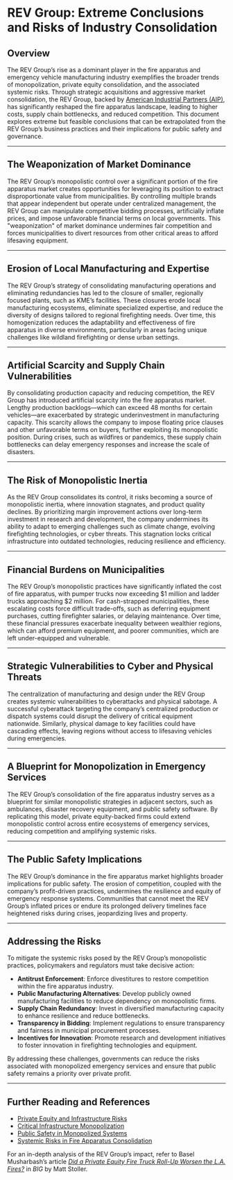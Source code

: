 # REV Group: Extreme Conclusions and Risks of Industry Consolidation

## Overview

The REV Group’s rise as a dominant player in the fire apparatus and emergency vehicle manufacturing industry exemplifies the broader trends of monopolization, private equity consolidation, and the associated systemic risks. Through strategic acquisitions and aggressive market consolidation, the REV Group, backed by [American Industrial Partners (AIP)](https://www.americanindustrial.com/), has significantly reshaped the fire apparatus landscape, leading to higher costs, supply chain bottlenecks, and reduced competition. This document explores extreme but feasible conclusions that can be extrapolated from the REV Group’s business practices and their implications for public safety and governance.

***

## The Weaponization of Market Dominance

The REV Group’s monopolistic control over a significant portion of the fire apparatus market creates opportunities for leveraging its position to extract disproportionate value from municipalities. By controlling multiple brands that appear independent but operate under centralized management, the REV Group can manipulate competitive bidding processes, artificially inflate prices, and impose unfavorable financial terms on local governments. This "weaponization" of market dominance undermines fair competition and forces municipalities to divert resources from other critical areas to afford lifesaving equipment.

***

## Erosion of Local Manufacturing and Expertise

The REV Group’s strategy of consolidating manufacturing operations and eliminating redundancies has led to the closure of smaller, regionally focused plants, such as KME’s facilities. These closures erode local manufacturing ecosystems, eliminate specialized expertise, and reduce the diversity of designs tailored to regional firefighting needs. Over time, this homogenization reduces the adaptability and effectiveness of fire apparatus in diverse environments, particularly in areas facing unique challenges like wildland firefighting or dense urban settings.

***

## Artificial Scarcity and Supply Chain Vulnerabilities

By consolidating production capacity and reducing competition, the REV Group has introduced artificial scarcity into the fire apparatus market. Lengthy production backlogs—which can exceed 48 months for certain vehicles—are exacerbated by strategic underinvestment in manufacturing capacity. This scarcity allows the company to impose floating price clauses and other unfavorable terms on buyers, further exploiting its monopolistic position. During crises, such as wildfires or pandemics, these supply chain bottlenecks can delay emergency responses and increase the scale of disasters.

***

## The Risk of Monopolistic Inertia

As the REV Group consolidates its control, it risks becoming a source of monopolistic inertia, where innovation stagnates, and product quality declines. By prioritizing margin improvement actions over long-term investment in research and development, the company undermines its ability to adapt to emerging challenges such as climate change, evolving firefighting technologies, or cyber threats. This stagnation locks critical infrastructure into outdated technologies, reducing resilience and efficiency.

***

## Financial Burdens on Municipalities

The REV Group’s monopolistic practices have significantly inflated the cost of fire apparatus, with pumper trucks now exceeding $1 million and ladder trucks approaching $2 million. For cash-strapped municipalities, these escalating costs force difficult trade-offs, such as deferring equipment purchases, cutting firefighter salaries, or delaying maintenance. Over time, these financial pressures exacerbate inequality between wealthier regions, which can afford premium equipment, and poorer communities, which are left under-equipped and vulnerable.

***

## Strategic Vulnerabilities to Cyber and Physical Threats

The centralization of manufacturing and design under the REV Group creates systemic vulnerabilities to cyberattacks and physical sabotage. A successful cyberattack targeting the company’s centralized production or dispatch systems could disrupt the delivery of critical equipment nationwide. Similarly, physical damage to key facilities could have cascading effects, leaving regions without access to lifesaving vehicles during emergencies.

***

## A Blueprint for Monopolization in Emergency Services

The REV Group’s consolidation of the fire apparatus industry serves as a blueprint for similar monopolistic strategies in adjacent sectors, such as ambulances, disaster recovery equipment, and public safety software. By replicating this model, private equity-backed firms could extend monopolistic control across entire ecosystems of emergency services, reducing competition and amplifying systemic risks.

***

## The Public Safety Implications

The REV Group’s dominance in the fire apparatus market highlights broader implications for public safety. The erosion of competition, coupled with the company’s profit-driven practices, undermines the resilience and equity of emergency response systems. Communities that cannot meet the REV Group’s inflated prices or endure its prolonged delivery timelines face heightened risks during crises, jeopardizing lives and property.

***

## Addressing the Risks

To mitigate the systemic risks posed by the REV Group’s monopolistic practices, policymakers and regulators must take decisive action:

* **Antitrust Enforcement**: Enforce divestitures to restore competition within the fire apparatus industry.
* **Public Manufacturing Alternatives**: Develop publicly owned manufacturing facilities to reduce dependency on monopolistic firms.
* **Supply Chain Redundancy**: Invest in diversified manufacturing capacity to enhance resilience and reduce bottlenecks.
* **Transparency in Bidding**: Implement regulations to ensure transparency and fairness in municipal procurement processes.
* **Incentives for Innovation**: Promote research and development initiatives to foster innovation in firefighting technologies and equipment.

By addressing these challenges, governments can reduce the risks associated with monopolized emergency services and ensure that public safety remains a priority over private profit.

***

## Further Reading and References

* [Private Equity and Infrastructure Risks](broken-reference)
* [Critical Infrastructure Monopolization](critical_infrastructure.md)
* [Public Safety in Monopolized Systems](public_safety.md)
* [Systemic Risks in Fire Apparatus Consolidation](fire_apparatus.md)

For an in-depth analysis of the REV Group’s impact, refer to Basel Musharbash’s article [_Did a Private Equity Fire Truck Roll-Up Worsen the L.A. Fires?_](https://www.thebignewsletter.com/p/did-a-private-equity-fire-truck-roll?utm_source=post-email-title\&publication_id=11524\&post_id=155466046\&utm_campaign=email-post-title\&isFreemail=true\&r=4a32tl\&triedRedirect=true\&utm_medium=email) in _BIG_ by Matt Stoller.
